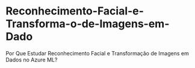 # Reconhecimento-Facial-e-Transforma-o-de-Imagens-em-Dado
Por Que Estudar Reconhecimento Facial e Transformação de Imagens em Dados no Azure ML?
